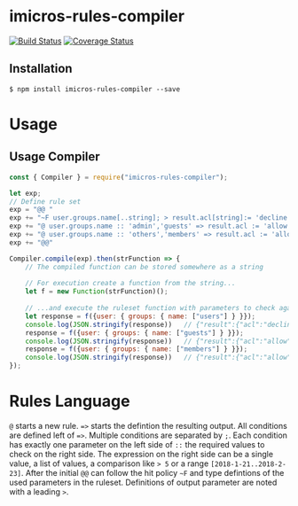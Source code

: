 # imicros-rules-compiler
[![Build Status](https://travis-ci.org/al66/imicros-rules-compiler.svg?branch=master)](https://travis-ci.org/al66/imicros-rules-compiler)
[![Coverage Status](https://coveralls.io/repos/github/al66/imicros-rules-compiler/badge.svg?branch=master)](https://coveralls.io/github/al66/imicros-rules-compiler?branch=master)

## Installation
```
$ npm install imicros-rules-compiler --save
```

# Usage
## Usage Compiler
```js
const { Compiler } = require("imicros-rules-compiler");

let exp;
// Define rule set
exp = "@@ "
exp += "~F user.groups.name[..string]; > result.acl[string]:= 'decline'; > result.rule[number]:= 0"
exp += "@ user.groups.name :: 'admin','guests' => result.acl := 'allow'; result.rule := 1"
exp += "@ user.groups.name :: 'others','members' => result.acl := 'allow'; result.rule := 2"
exp += "@@"

Compiler.compile(exp).then(strFunction => {
    // The compiled function can be stored somewhere as a string
    
    // For execution create a function from the string...
    let f = new Function(strFunction)();    
                                           
    // ...and execute the ruleset function with parameters to check against the rules
    let response = f({user: { groups: { name: ["users"] } }});
    console.log(JSON.stringify(response))   // {"result":{"acl":"decline","rule":0}}
    response = f({user: { groups: { name: ["guests"] } }});                                       
    console.log(JSON.stringify(response))   // {"result":{"acl":"allow","rule":1}}
    response = f({user: { groups: { name: ["members"] } }});                                       
    console.log(JSON.stringify(response))   // {"result":{"acl":"allow","rule":2}}                                     
});

```
# Rules Language
<code>@</code> starts a new rule.
<code>=></code> starts the defintion the resulting output.
All conditions are defined left of <code>=></code>. Multiple conditions are separated by <code>;</code>.
Each condition has exactly one parameter on the left side of <code>::</code> the required values to check on the right side.
The expression on the right side can be a single value, a list of values, a comparison like <code>> 5</code> or a range <code>[2018-1-21..2018-2-23]</code>.
After the initial <code>@@</code> can follow the hit policy <code>~F</code> and type defintions of the used parameters in the ruleset. Definitions of output parameter are noted with a leading <code>></code>.

